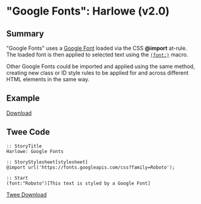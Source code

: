 # "Google Fonts": Harlowe (v2.0)

## Summary

"Google Fonts" uses a [Google Font](https://fonts.google.com/) loaded via the CSS **@import** at-rule. The loaded font is then applied to selected text using the [`(font:)`](https://twine2.neocities.org/#macro_font) macro.

Other Google Fonts could be imported and applied using the same method, creating new class or ID style rules to be applied for and across different HTML elements in the same way.

## Example

[Download](harlowe_googlefonts_example.html)

## Twee Code

```twee
:: StoryTitle
Harlowe: Google Fonts

:: StoryStylesheet[stylesheet]
@import url('https://fonts.googleapis.com/css?family=Roboto');

:: Start
(font:"Roboto")[This text is styled by a Google Font]

```

[Twee Download](harlowe_googlefonts_twee.txt)
